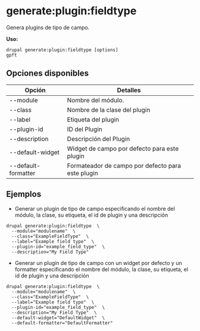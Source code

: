 # generate:plugin:fieldtype
Genera plugins de tipo de campo.

**Uso:**
```
drupal generate:plugin:fieldtype [options]
gpft
```

## Opciones disponibles
Opción | Detalles
-------|-------------
--module | Nombre del módulo.
--class | Nombre de la clase del plugin
--label | Etiqueta del plugin
--plugin-id | ID del Plugin
--description | Descripción del Plugin
--default-widget | Widget de campo por defecto para este plugin
--default-formatter | Formateador de campo por defecto para este plugin

## Ejemplos
* Generar un plugin de tipo de campo especificando el nombre del módulo, la clase, su etiqueta, el id de plugin y una descripción
```
drupal generate:plugin:fieldtype  \
  --module="modulename"  \
  --class="ExampleFieldType"  \
  --label="Example field type"  \
  --plugin-id="example_field_type"  \
  --description="My Field Type"
```
* Generar un plugin de tipo de campo con un widget por defecto y un formatter especificando el nombre del módulo, la clase, su etiqueta, el id de plugin y una descripción
```
drupal generate:plugin:fieldtype  \
  --module="modulename"  \
  --class="ExampleFieldType"  \
  --label="Example field type"  \
  --plugin-id="example_field_type"  \
  --description="My Field Type"  \
  --default-widget="DefaultWidget"  \
  --default-formatter="DefaultFormatter"
```
